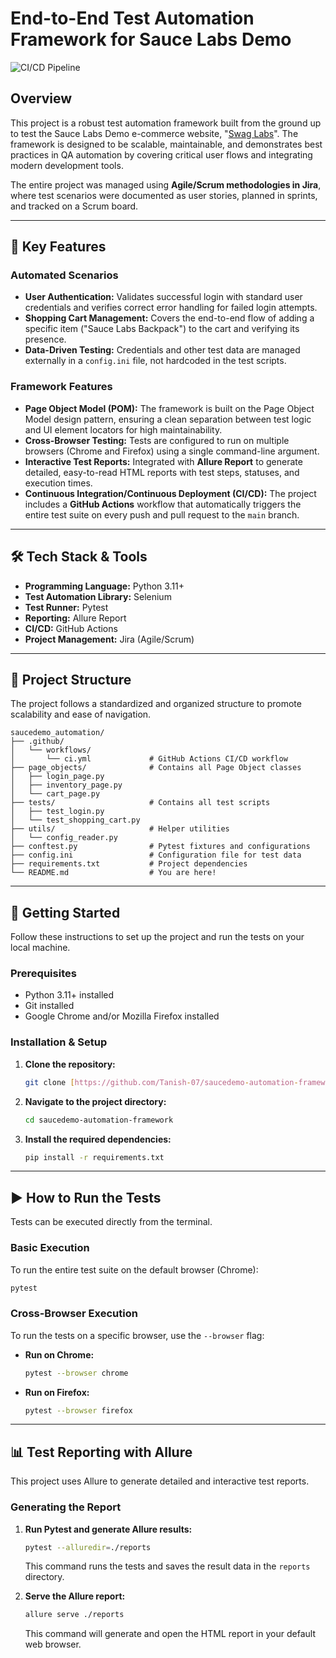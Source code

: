 # End-to-End Test Automation Framework for Sauce Labs Demo

![CI/CD Pipeline](https://github.com/Tanish-07/saucedemo-automation-framework/actions/workflows/ci.yml/badge.svg)

## Overview

This project is a robust test automation framework built from the ground up to test the Sauce Labs Demo e-commerce website, "[Swag Labs](https://www.saucedemo.com/)". The framework is designed to be scalable, maintainable, and demonstrates best practices in QA automation by covering critical user flows and integrating modern development tools.

The entire project was managed using **Agile/Scrum methodologies in Jira**, where test scenarios were documented as user stories, planned in sprints, and tracked on a Scrum board.

---

## 🚀 Key Features

### Automated Scenarios
* **User Authentication:** Validates successful login with standard user credentials and verifies correct error handling for failed login attempts.
* **Shopping Cart Management:** Covers the end-to-end flow of adding a specific item ("Sauce Labs Backpack") to the cart and verifying its presence.
* **Data-Driven Testing:** Credentials and other test data are managed externally in a `config.ini` file, not hardcoded in the test scripts.

### Framework Features
* **Page Object Model (POM):** The framework is built on the Page Object Model design pattern, ensuring a clean separation between test logic and UI element locators for high maintainability.
* **Cross-Browser Testing:** Tests are configured to run on multiple browsers (Chrome and Firefox) using a single command-line argument.
* **Interactive Test Reports:** Integrated with **Allure Report** to generate detailed, easy-to-read HTML reports with test steps, statuses, and execution times.
* **Continuous Integration/Continuous Deployment (CI/CD):** The project includes a **GitHub Actions** workflow that automatically triggers the entire test suite on every push and pull request to the `main` branch.

---

## 🛠️ Tech Stack & Tools

* **Programming Language:** Python 3.11+
* **Test Automation Library:** Selenium
* **Test Runner:** Pytest
* **Reporting:** Allure Report
* **CI/CD:** GitHub Actions
* **Project Management:** Jira (Agile/Scrum)

---

## 📁 Project Structure

The project follows a standardized and organized structure to promote scalability and ease of navigation.

```
saucedemo_automation/
├── .github/
│   └── workflows/
│       └── ci.yml             # GitHub Actions CI/CD workflow
├── page_objects/              # Contains all Page Object classes
│   ├── login_page.py
│   ├── inventory_page.py
│   └── cart_page.py
├── tests/                     # Contains all test scripts
│   ├── test_login.py
│   └── test_shopping_cart.py
├── utils/                     # Helper utilities
│   └── config_reader.py
├── conftest.py                # Pytest fixtures and configurations
├── config.ini                 # Configuration file for test data
├── requirements.txt           # Project dependencies
└── README.md                  # You are here!
```

---

## 🏁 Getting Started

Follow these instructions to set up the project and run the tests on your local machine.

### Prerequisites

* Python 3.11+ installed
* Git installed
* Google Chrome and/or Mozilla Firefox installed

### Installation & Setup

1.  **Clone the repository:**
    ```bash
    git clone [https://github.com/Tanish-07/saucedemo-automation-framework.git](https://github.com/Tanish-07/saucedemo-automation-framework.git)
    ```

2.  **Navigate to the project directory:**
    ```bash
    cd saucedemo-automation-framework
    ```

3.  **Install the required dependencies:**
    ```bash
    pip install -r requirements.txt
    ```

---

## ▶️ How to Run the Tests

Tests can be executed directly from the terminal.

### Basic Execution
To run the entire test suite on the default browser (Chrome):
```bash
pytest
```

### Cross-Browser Execution
To run the tests on a specific browser, use the `--browser` flag:

* **Run on Chrome:**
    ```bash
    pytest --browser chrome
    ```

* **Run on Firefox:**
    ```bash
    pytest --browser firefox
    ```

---

## 📊 Test Reporting with Allure

This project uses Allure to generate detailed and interactive test reports.


### Generating the Report

1.  **Run Pytest and generate Allure results:**
    ```bash
    pytest --alluredir=./reports
    ```
    This command runs the tests and saves the result data in the `reports` directory.

2.  **Serve the Allure report:**
    ```bash
    allure serve ./reports
    ```
    This command will generate and open the HTML report in your default web browser.
